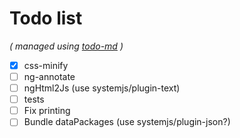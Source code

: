 # Todo list

_\( managed using [todo-md](https://github.com/Hypercubed/todo-md) \)_

- [x] css-minify
- [ ] ng-annotate
- [ ] ngHtml2Js (use systemjs/plugin-text)
- [ ] tests
- [ ] Fix printing
- [ ] Bundle dataPackages (use systemjs/plugin-json?)
